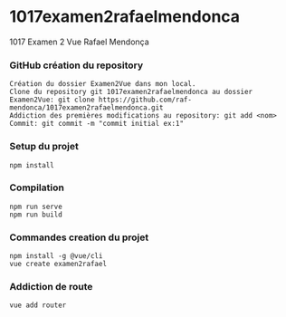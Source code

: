 # 1017examen2rafaelmendonca
1017 Examen 2 Vue Rafael Mendonça

### GitHub création du repository 
```
Création du dossier Examen2Vue dans mon local. 
Clone du repository git 1017examen2rafaelmendonca au dossier Examen2Vue: git clone https://github.com/raf-mendonca/1017examen2rafaelmendonca.git
Addiction des premières modifications au repository: git add <nom>
Commit: git commit -m "commit initial ex:1"
```

### Setup du projet
```
npm install
```
### Compilation
```
npm run serve
npm run build
```

### Commandes creation du projet
```
npm install -g @vue/cli
vue create examen2rafael
```
 ### Addiction de route
 ```
 vue add router
 ```
